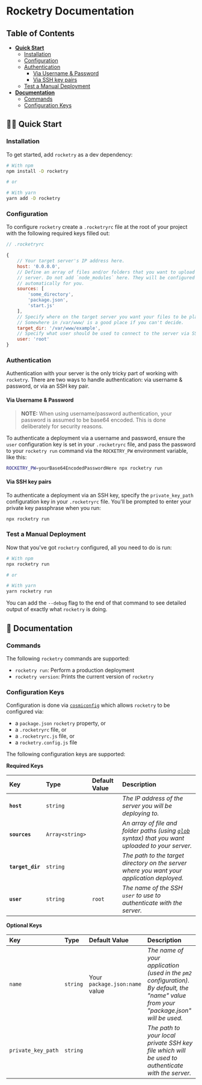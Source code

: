 # Rocketry Documentation

## Table of Contents

- [**Quick Start**](#quick-start)
	- [Installation](#installation)
	- [Configuration](#configuration)
	- [Authentication](#authentication)
		- [Via Username & Password](#auth-user-password)
		- [Via SSH key pairs](#auth-ssh)
	- [Test a Manual Deployment](#manual-deployment)
- [**Documentation**](#documentation)
	- [Commands](#commands)
	- [Configuration Keys](#configuration-keys)

## 🏃🏼‍ Quick Start
<a name="quick-start" />

### Installation
<a name="installation" />

To get started, add `rocketry` as a dev dependency:

```sh
# With npm
npm install -D rocketry

# or

# With yarn
yarn add -D rocketry
```

### Configuration
<a name="configuration" />

To configure `rocketry` create a `.rocketryrc` file at the root of your project with the following required keys filled out:

```js
// .rocketryrc

{
	// Your target server's IP address here.
	host: '0.0.0.0',
	// Define an array of files and/or folders that you want to upload to the
	// server. Do not add `node_modules` here. They will be configured
	// automatically for you.
	sources: [
		'some_directory',
		'package.json',
		'start.js'
	],
	// Specify where on the target server you want your files to be placed.
	// Somewhere in /var/www/ is a good place if you can't decide.
	target_dir: '/var/www/example',
	// Specify what user should be used to connect to the server via SSH.
	user: 'root'
}
```

### Authentication
<a name="authentication" />

Authentication with your server is the only tricky part of working with `rocketry`. There are two ways to handle authentication: via username & password, or via an SSH key pair.

#### Via Username & Password
<a name="auth-user-password" />

> **NOTE:** When using username/password authentication, your password is assumed to be base64 encoded. This is done deliberately for security reasons.

To authenticate a deployment via a username and password, ensure the `user` configuration key is set in your `.rocketryrc` file, and pass the password to your `rocketry run` command via the `ROCKETRY_PW` environment variable, like this:

```sh
ROCKETRY_PW=yourBase64EncodedPasswordHere npx rocketry run
```

#### Via SSH key pairs
<a name="auth-ssh" />

To authenticate a deployment via an SSH key, specify the `private_key_path` configuration key in your `.rocketryrc` file. You'll be prompted to enter your private key passphrase when you run:

```sh
npx rocketry run
```

### Test a Manual Deployment
<a name="manual-deployment" />

Now that you've got `rocketry` configured, all you need to do is run:

```sh
# With npm
npx rocketry run

# or

# With yarn
yarn rocketry run
```

You can add the `--debug` flag to the end of that command to see detailed output of exactly what `rocketry` is doing.

## 📝 Documentation
<a name="documentation" />

### Commands
<a name="commands" />

The following `rocketry` commands are supported:

- `rocketry run`: Perform a production deployment
- `rocketry version`: Prints the current version of `rocketry`

### Configuration Keys
<a name="configuration-keys" />

Configuration is done via [`cosmiconfig`](https://github.com/davidtheclark/cosmiconfig) which allows `rocketry` to be configured via:

- a `package.json` `rocketry` property, or
- a `.rocketryrc` file, or
- a `.rocketryrc.js` file, or
- a `rocketry.config.js` file

The following configuration keys are supported:

**Required Keys**

| Key              | Type            | Default Value | Description                                                                                                                             |
|:-----------------|:----------------|:--------------|:----------------------------------------------------------------------------------------------------------------------------------------|
| **`host`**       | `string`        |               | _The IP address of the server you will be deploying to._                                                                                |
| **`sources`**    | `Array<string>` |               | _An array of file and folder paths (using [`glob`](https://github.com/isaacs/node-glob) syntax) that you want uploaded to your server._ |
| **`target_dir`** | `string`        |               | _The path to the target directory on the server where you want your application deployed._                                              |
| **`user`**       | `string`        | `root`        | _The name of the SSH `user` to use to authenticate with the server._                                                                    |

**Optional Keys**

| Key                | Type     | Default Value                  | Description                                                                                                                           |
|:-------------------|:---------|:-------------------------------|:--------------------------------------------------------------------------------------------------------------------------------------|
| `name`             | `string` | Your `package.json:name` value | _The name of your application (used in the `pm2` configuration). By default, the "name" value from your "package.json" will be used._ |
| `private_key_path` | `string` |                                | _The path to your local private SSH key file which will be used to authenticate with the server._                                     |
